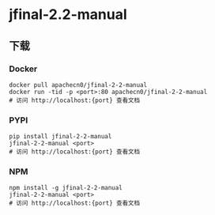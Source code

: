 # jfinal-2.2-manual

## 下载

### Docker

```
docker pull apachecn0/jfinal-2-2-manual
docker run -tid -p <port>:80 apachecn0/jfinal-2-2-manual
# 访问 http://localhost:{port} 查看文档
```

### PYPI

```
pip install jfinal-2-2-manual
jfinal-2-2-manual <port>
# 访问 http://localhost:{port} 查看文档
```

### NPM

```
npm install -g jfinal-2-2-manual
jfinal-2-2-manual <port>
# 访问 http://localhost:{port} 查看文档
```